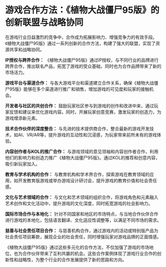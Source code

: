 # 游戏合作方法：《植物大战僵尸95版》的创新联盟与战略协同

在游戏行业日益激烈的竞争中，合作成为拓展影响力、增强竞争力的有效手段。《植物大战僵尸95版》通过一系列创新的合作方法，构建了强大的联盟，实现了资源共享和战略协同。

**IP授权与跨界合作：**
《植物大战僵尸95版》通过IP授权，与不同行业的品牌进行跨界合作，推出联名产品，拓宽了游戏的受众基础，同时也为合作品牌带来了新的市场活力。

**游戏平台与渠道合作：**
与各大游戏平台和渠道建立合作关系，确保《植物大战僵尸95版》能够在多个渠道进行推广和销售，增加游戏的可见度和玩家的接触机会。

**开发者与社区的共创合作：**
鼓励玩家社区参与到游戏的创作和改进中来，通过玩家反馈和建议来优化游戏内容。同时，开展玩家创意竞赛，激发玩家的创造力，为游戏增添新元素。

**技术合作伙伴的深度整合：**
与先进的技术提供商合作，整合最新的游戏开发技术，如AI、VR/AR等，提升游戏的互动性和沉浸感，为玩家带来前所未有的游戏体验。

**内容创作者与KOL的推广合作：**
与游戏领域的意见领袖和内容创作者合作，利用他们的影响力和创造力推广《植物大战僵尸95版》。通过KOL的推荐和创意内容，吸引新玩家加入。

**教育与学术机构的合作：**
与教育机构和学术界合作，探索游戏在教育领域的应用，如开发教育版游戏或举办游戏设计研讨会，提升游戏的教育价值和社会责任感。

**文化与艺术领域的合作：**
与文化和艺术领域的组织合作，将游戏角色和元素融入艺术创作和文化活动中，提升游戏的文化深度，同时拓宽游戏的社会影响力。

**国际市场合作与本地化：**
针对不同国家和地区的市场特点，与当地合作伙伴合作进行游戏的本地化，包括语言翻译、文化适应性调整等，以满足不同市场的需求。

**慈善与社会责任项目合作：**
与慈善机构合作，通过游戏内的活动或特别版产品为社会责任项目筹款，展现企业的社会责任，同时增强玩家对游戏品牌的正面情感。

《植物大战僵尸95版》通过这些多元化的合作方法，不仅加强了游戏的市场地位，也为合作伙伴带来了互利共赢的机会。这些合作案例体现了游戏行业合作的创新性和战略性，为整个行业的合作发展提供了新的思路和方向。